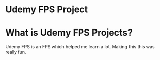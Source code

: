 # Udemy FPS Project

# What is Udemy FPS Projects? 

Udemy FPS is an FPS which helped me learn a lot. Making this this was really fun. 
